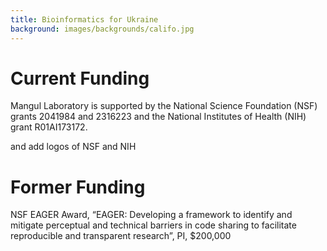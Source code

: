 ```yaml
---
title: Bioinformatics for Ukraine
background: images/backgrounds/califo.jpg
---
```


# <i class="fa-solid fa-sack-dollar"></i>Current Funding

Mangul Laboratory is supported by the National Science Foundation (NSF) grants 2041984 and  2316223 and the National Institutes of Health (NIH) grant R01AI173172. 

and add logos of NSF and NIH 

# <i class="fa-solid fa-sack-dollar"></i>Former Funding

NSF EAGER Award, “EAGER: Developing a framework to identify and mitigate perceptual and technical barriers in code sharing to facilitate reproducible and transparent research”, PI, $200,000
